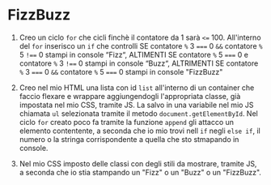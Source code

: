 # FizzBuzz

1. Creo un ciclo `for` che cicli finchè il contatore da 1 sarà `<=` 100. All'interno del `for` inserisco un `if` che controlli SE contatore `%` 3 `===` 0 `&&` contatore `%` 5 `!==` 0 stampi in console “Fizz“, ALTIMENTI SE contatore `%` 5 `===` 0 e contatore `%` 3 `!==` 0 stampi in console “Buzz“, ALTRIMENTI SE contatore `%` 3 `===` 0 `&&` contatore `%` 5 `===` 0 stampi in console "FizzBuzz"

2. Creo nel mio HTML una lista con id `list` all'interno di un container che faccio flexare e wrappare aggiungendogli l'appropriata classe, già impostata nel mio CSS, tramite JS. La salvo in una variabile nel mio JS chiamata `ul` selezionata tramite il metodo `document.getElementById`. Nel ciclo `for` creato poco fa tramite la funzione `append` gli attacco un elemento contentente, a seconda che io mio trovi nell `if` negli `else if`, il numero o la stringa corrispondente a quella che sto stmapando in console.

3. Nel mio CSS imposto delle classi con degli stili da mostrare, tramite JS, a seconda che io stia stampando un "Fizz" o un "Buzz" o un "FizzBuzz".
